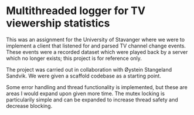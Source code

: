 # Multithreaded logger for TV viewership statistics

This was an assignment for the University of Stavanger where we were to implement a client that listened for and parsed TV channel change events. These events were a recorded dataset which were played back by a server which no longer exists; this project is for reference only.

The project was carried out in collaboration with Øystein Stangeland Sandvik. We were given a scaffold codebase as a starting point.

Some error handling and thread functionality is implemented, but these are areas I would expand upon given more time. The mutex locking is particularily simple and can be expanded to increase thread safety and decrease blocking.
